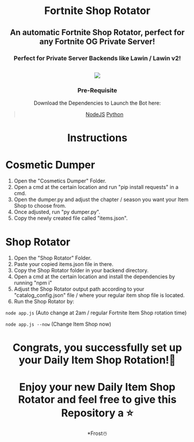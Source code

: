 <div align="center">

# Fortnite Shop Rotator

## An automatic Fortnite Shop Rotator, perfect for any Fortnite OG Private Server!

### Perfect for Private Server Backends like Lawin / Lawin v2!

<h2> <img src="https://media.discordapp.net/attachments/1040315775082319942/1040645521754292224/image.png?"> </h2>

  
  ### Pre-Requisite
  Download the Dependencies to Launch the Bot here:
> [NodeJS](https://nodejs.org/dist/v19.0.1/node-v19.0.1-x64.msi)
> [Python](https://www.python.org/ftp/python/3.11.4/python-3.11.4-amd64.exe)
  
   # Instructions
  
</div>

# Cosmetic Dumper
    
  1. Open the "Cosmetics Dumper" Folder.
  2. Open a cmd at the certain location and run "pip install requests" in a cmd.
  3. Open the dumper.py and adjust the chapter / season you want your Item Shop to choose from.
  4. Once adjusted, run "py dumper.py".
  5. Copy the newly created file called "items.json".

# Shop Rotator
    
  1. Open the "Shop Rotator" Folder.
  2. Paste your copied items.json file in there.
  3. Copy the Shop Rotator folder in your backend directory.
  4. Open a cmd at the certain location and install the dependencies by running "npm i"
  5. Adjust the Shop Rotator output path according to your "catalog_config.json" file / where your regular item shop file is located.
  6. Run the Shop Rotator by:

  ``node app.js`` (Auto change at 2am / regular Fortnite Item Shop rotation time)
  
  ``node app.js --now`` (Change Item Shop now)
  
  <div align="center">
  
  # Congrats, you successfully set up your Daily Item Shop Rotation!🎉
  
 # Enjoy your new **Daily Item Shop Rotator** and feel free to give this Repository a ⭐

*Frost☃️
